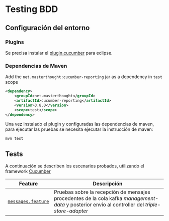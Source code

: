 # Testing BDD

## Configuración del entorno

### Plugins

Se precisa instalar el [plugin cucumber](http://cucumber.github.com/cucumber-eclipse/update-site) para eclipse.

### Dependencias de Maven

Add the `net.masterthought:cucumber-reporting` jar as a dependency in `test` scope

```xml
<dependency>
    <groupId>net.masterthought</groupId>
    <artifactId>cucumber-reporting</artifactId>
    <version>3.8.0</version>
    <scope>test</scope>
</dependency>
```

Una vez instalado el plugin y configuradas las dependencias de maven, para ejecutar las pruebas se necesita ejecutar la instrucción de maven:

```
mvn test
```

## Tests

A continuación se describen los escenarios probados, utilizando el framework [Cucumber](https://cucumber.io/docs/cucumber/)

| Feature                                                            | Descripción                                                                                                                                      |
| ------------------------------------------------------------------ | ------------------------------------------------------------------------------------------------------------------------------------------------ |
| [`messages.feature`](src/test/java/demo/greeting/greeting.feature) | Pruebas sobre la recepción de mensajes procedentes de la cola kafka _management-data_ y posterior envío al controller del _triple-store-adapter_ |
